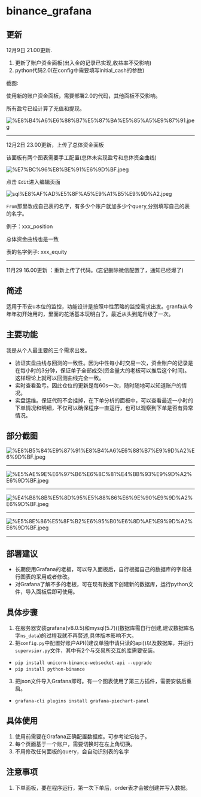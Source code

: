 # binance_grafana

## 更新

12月9日 21.00更新.

1. 更新了账户资金面板(出入金的记录已实现,收益率不受影响)
2. python代码2.0(在config中需要填写initial_cash的参数)

截图:

使用新的账户资金面板，需要部署2.0的代码，其他面板不受影响。

所有盈亏已经计算了充值和提现。

![%E8%B4%A6%E6%88%B7%E5%87%BA%E5%85%A5%E9%87%91.jpeg](https://bbs.quantclass.cn/api/storage/attachments/43639?t=cfee0c98vGxCe5ltXUye2vE220211209205108 "43639")

---

12月2日 23.00更新，上传了总体资金面板

该面板有两个图表需要手工配置(总体未实现盈亏和总体资金曲线)

![%E7%BC%96%E8%BE%91%E6%9D%BF.jpeg](https://bbs.quantclass.cn/storage/attachments/2021/12/02/cQALCF2ZoDgZP16v9W0l1qqcK35NJXc3zkrZ8all_thumb.jpeg "42551")

点击 `Edit`进入编辑页面

![sql%E8%AF%AD%E5%8F%A5%E9%A1%B5%E9%9D%A2.jpeg](https://bbs.quantclass.cn/storage/attachments/2021/12/02/JBfoMbZsVZNbsCTK02pGeCLls8hv4yoEsKiEWsY9_thumb.jpeg "42552")

`From`那里改成自己表的名字，有多少个账户就加多少个query,分别填写自己的表的名字。

例子：xxx_position

总体资金曲线也是一致

表的名字例子: xxx_equity

---

11月29 16.00更新 ：重新上传了代码。(忘记删除微信配置了，通知已经爆了)

## 简述

适用于币安u本位的监控，功能设计是按照中性策略的监控需求出发。granfa从今年年初开始用的，里面的花活基本玩明白了。最近从头到尾升级了一次。

## 主要功能

我是从个人最主要的三个需求出发。

- 验证实盘曲线与回测的一致性。因为中性每小时交易一次，资金账户的记录是在每小时的3分钟，保证单子全部成交(资金量大的老板可以推后这个时间)。这样理论上就可以回测曲线完全一致。
- 实时查看盈亏。因此仓位的更新是每60s一次，随时随地可以知道账户的情况。
- 实盘运维。保证代码不会挂掉，在下单分析的面板中，可以查看最近一小时的下单情况和明细，不仅可以确保程序一直运行，也可以观察到下单是否有异常情况。

## 部分截图

![%E8%B5%84%E9%87%91%E8%B4%A6%E6%88%B7%E9%9D%A2%E6%9D%BF.jpeg](https://bbs.quantclass.cn/storage/attachments/2021/11/29/fHxT9QjuV8xhjwek9oP679wipD5OTdR9ZlWkRFfa_thumb.jpeg "42153")

---

![%E5%AE%9E%E6%97%B6%E6%8C%81%E4%BB%93%E9%9D%A2%E6%9D%BF.jpeg](https://bbs.quantclass.cn/storage/attachments/2021/11/29/BcoZcizxcetWofCeuqx2bAFcCBwSYL33INdY8VCL_thumb.jpeg "42154")

---

![%E4%B8%8B%E5%8D%95%E5%88%86%E6%9E%90%E9%9D%A2%E6%9D%BF.jpeg](https://bbs.quantclass.cn/storage/attachments/2021/11/29/ajzgyr11C4kcKYozpF1nbrhuCgZa7XENAv808QFx_thumb.jpeg "42155")

---

![%E5%8E%86%E5%8F%B2%E6%95%B0%E6%8D%AE%E9%9D%A2%E6%9D%BF.jpeg](https://bbs.quantclass.cn/storage/attachments/2021/11/29/OFyjB22nVjmY4xrBaRTIruWY7LDTCiQO5XdEkQPn_thumb.jpeg "42156")

---

## 部署建议

- 长期使用Grafana的老板，可以导入面板后，自行根据自己的数据库的字段进行图表的采用或者修改。
- 对Grafana了解不多的老板，可在现有数据下创建新的数据库，运行python文件，导入面板后即可使用。

## 具体步骤

1. 在服务器安装grafana(v8.0.5)和mysql(5.7)((数据库需自行创建,建议数据库名字`ns_data`)的过程我就不再赘述,具体版本影响不大。
2. 把`config.py`中配置好账户API((建议单独申请只读的api))以及数据库，并运行`supervsior.py`文件，其中有2个与交易所交互的库需要安装。

- `pip install unicorn-binance-websocket-api --upgrade`
- `pip install python-binance`

3. 把json文件导入Grafana即可。有一个图表使用了第三方插件，需要安装后重启。

- `grafana-cli plugins install grafana-piechart-panel`

## 具体使用

1. 使用前需要在Grafana正确配置数据库。可参考论坛帖子。
2. 每个页面基于一个账户，需要切换时在左上角切换。
3. 不用修改任何面板的query，会自动识别表的名字

## 注意事项

1. 下单面板，要在程序运行，第一次下单后，order表才会被创建并写入数据。
